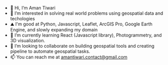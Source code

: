 - 👋 Hi, I’m Aman Tiwari
- 👀 I’m interested in solving real world problems using geospatial data and techologies
- ⛰️ I'm good at Python, Javascript, Leaflet, ArcGIS Pro, Google Earth Engine, and slowly expanding my domain
- 🌱 I’m currently learning React (Javascript library), Photogrammetry, and 3D visualization.
- 💞️ I’m looking to collaborate on building geospatial tools and creating pipeline to automate geospatial tasks.
- 📫 You can reach me at amantiwari.contact@gmail.com



